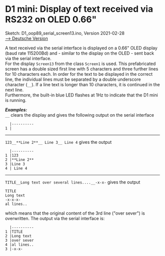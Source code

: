 # D1 mini: Display of text received via RS232 on OLED 0.66"
Sketch: D1_oop89_serial_screen13.ino, Version 2021-02-28   
[--> Deutsche Version](./LIESMICH.md "Deutsche Version")   

A text received via the serial interface is displayed on a 0.66" OLED display (baud rate 115200Bd) and - similar to the display on the OLED - sent back via the serial interface.   
For the display `Screen13` from the class `Screen1` is used.  This prefabricated screen has a double sized first line with 5 characters and three further lines for 10 characters each. In order for the text to be displayed in the correct line, the individual lines must be separated by a double underscore character (`__`). If a line text is longer than 10 characters, it is continued in the next line.   
Furthermore, the built-in blue LED flashes at 1Hz to indicate that the D1 mini is running.   

__*Examples:*__   
`__` clears the display and gives the following output on the serial interface   
```
  |----------
1 |
```
-----   
`123__**Line 2**__ Line 3__ Line 4` gives the output   
```
  |----------
1 |123
2 |**Line 2**
3 |Line 3
4 | Line 4
```
-----   
`TITLE__Long text over several lines....__-x-x-` gives the output   
```
TITLE
Long text 
-x-x-x-
al lines..
```
which means that the original content of the 3rd line ("over sever") is overwritten. The output via the serial interface is:   
```
  |----------
1 |TITLE
2 |Long text 
3 |over sever
4 |al lines..
3 |-x-x-
```   


